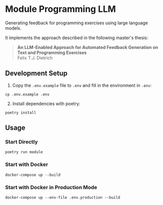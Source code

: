 # Module Programming LLM

Generating feedback for programming exercises using large language models.

It implements the approach described in the following master's thesis:
> **An LLM-Enabled Approach for Automated Feedback Generation on Text and Programming Exercises**  
> Felix T.J. Dietrich

## Development Setup

1. Copy the `.env.example` file to `.env` and fill in the environment in `.env`:

```
cp .env.example .env
```

2. Install dependencies with poetry:

```
poetry install
```

## Usage

### Start Directly

`poetry run module`

### Start with Docker

`docker-compose up --build`

### Start with Docker in Production Mode

`docker-compose up --env-file .env.production --build`